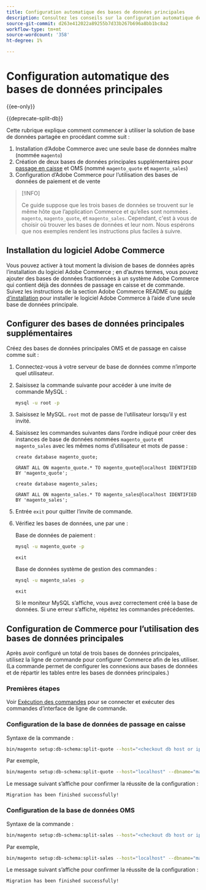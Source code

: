 ```yaml
---
title: Configuration automatique des bases de données principales
description: Consultez les conseils sur la configuration automatique de la solution de base de données partagée.
source-git-commit: d263e412022a89255b7d33b267b696a8bb1bc8a2
workflow-type: tm+mt
source-wordcount: '358'
ht-degree: 1%

---
```



# Configuration automatique des bases de données principales

{{ee-only}}

{{deprecate-split-db}}

Cette rubrique explique comment commencer à utiliser la solution de base de données partagée en procédant comme suit :

1. Installation d’Adobe Commerce avec une seule base de données maître (nommée `magento`)
1. Création de deux bases de données principales supplémentaires pour [passage en caisse](https://glossary.magento.com/checkout) et OMS (nommé `magento_quote` et `magento_sales`)
1. Configuration d’Adobe Commerce pour l’utilisation des bases de données de paiement et de vente

>[!INFO]
>
>Ce guide suppose que les trois bases de données se trouvent sur le même hôte que l’application Commerce et qu’elles sont nommées . `magento`, `magento_quote`, et `magento_sales`. Cependant, c&#39;est à vous de choisir où trouver les bases de données et leur nom. Nous espérons que nos exemples rendent les instructions plus faciles à suivre.

## Installation du logiciel Adobe Commerce

Vous pouvez activer à tout moment la division de bases de données après l’installation du logiciel Adobe Commerce ; en d’autres termes, vous pouvez ajouter des bases de données fractionnées à un système Adobe Commerce qui contient déjà des données de passage en caisse et de commande. Suivez les instructions de la section Adobe Commerce README ou [guide d’installation](../../installation/overview.md) pour installer le logiciel Adobe Commerce à l’aide d’une seule base de données principale.

## Configurer des bases de données principales supplémentaires

Créez des bases de données principales OMS et de passage en caisse comme suit :

1. Connectez-vous à votre serveur de base de données comme n’importe quel utilisateur.
1. Saisissez la commande suivante pour accéder à une invite de commande MySQL :

   ```bash
   mysql -u root -p
   ```

1. Saisissez le MySQL. `root` mot de passe de l’utilisateur lorsqu’il y est invité.
1. Saisissez les commandes suivantes dans l’ordre indiqué pour créer des instances de base de données nommées `magento_quote` et `magento_sales` avec les mêmes noms d’utilisateur et mots de passe :

   ```shell
   create database magento_quote;
   ```

   ```shell
   GRANT ALL ON magento_quote.* TO magento_quote@localhost IDENTIFIED BY 'magento_quote';
   ```

   ```shell
   create database magento_sales;
   ```

   ```shell
   GRANT ALL ON magento_sales.* TO magento_sales@localhost IDENTIFIED BY 'magento_sales';
   ```

1. Entrée `exit` pour quitter l’invite de commande.

1. Vérifiez les bases de données, une par une :

   Base de données de paiement :

   ```bash
   mysql -u magento_quote -p
   ```

   ```shell
   exit
   ```

   Base de données système de gestion des commandes :

   ```bash
   mysql -u magento_sales -p
   ```

   ```shell
   exit
   ```

   Si le moniteur MySQL s’affiche, vous avez correctement créé la base de données. Si une erreur s’affiche, répétez les commandes précédentes.

## Configuration de Commerce pour l’utilisation des bases de données principales

Après avoir configuré un total de trois bases de données principales, utilisez la ligne de commande pour configurer Commerce afin de les utiliser. (La commande permet de configurer les connexions aux bases de données et de répartir les tables entre les bases de données principales.)

### Premières étapes

Voir [Exécution des commandes](../cli/config-cli.md#running-commands) pour se connecter et exécuter des commandes d’interface de ligne de commande.

### Configuration de la base de données de passage en caisse

Syntaxe de la commande :

```bash
bin/magento setup:db-schema:split-quote --host="<checkout db host or ip>" --dbname="<name>" --username="<checkout db username>" --password="<password>"
```

Par exemple,

```bash
bin/magento setup:db-schema:split-quote --host="localhost" --dbname="magento_quote" --username="magento_quote" --password="magento_quote"
```

Le message suivant s’affiche pour confirmer la réussite de la configuration :

```terminal
Migration has been finished successfully!
```

### Configuration de la base de données OMS

Syntaxe de la commande :

```bash
bin/magento setup:db-schema:split-sales --host="<checkout db host or ip>" --dbname="<name>" --username="<checkout db username>" --password="<password>"
```

Par exemple,

```bash
bin/magento setup:db-schema:split-sales --host="localhost" --dbname="magento_sales" --username="magento_sales" --password="magento_sales"
```

Le message suivant s’affiche pour confirmer la réussite de la configuration :

```terminal
Migration has been finished successfully!
```
